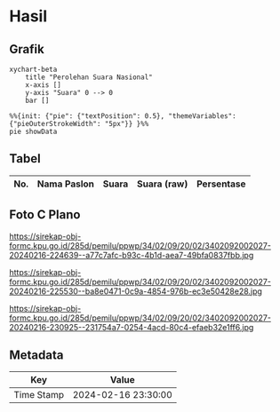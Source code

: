 # Hasil

## Grafik

```mermaid
xychart-beta
    title "Perolehan Suara Nasional"
    x-axis []
    y-axis "Suara" 0 --> 0
    bar []
```

```mermaid
%%{init: {"pie": {"textPosition": 0.5}, "themeVariables": {"pieOuterStrokeWidth": "5px"}} }%%
pie showData
```

## Tabel

| No. | Nama Paslon | Suara | Suara (raw) | Persentase |
|:--- |:----------- | -----:| -----------:| ----------:|


[p-1]: https://github.com/gigit-pemilu/pemilu-2024/blob/main/pilpres/hitung-suara/sub/34-di-yogyakarta/sub/02-bantul/sub/09-jetis/sub/2002-canden/sub/027-tps/sub/paslon-1.txt
[p-2]: https://github.com/gigit-pemilu/pemilu-2024/blob/main/pilpres/hitung-suara/sub/34-di-yogyakarta/sub/02-bantul/sub/09-jetis/sub/2002-canden/sub/027-tps/sub/paslon-2.txt
[p-3]: https://github.com/gigit-pemilu/pemilu-2024/blob/main/pilpres/hitung-suara/sub/34-di-yogyakarta/sub/02-bantul/sub/09-jetis/sub/2002-canden/sub/027-tps/sub/paslon-3.txt

## Foto C Plano

https://sirekap-obj-formc.kpu.go.id/285d/pemilu/ppwp/34/02/09/20/02/3402092002027-20240216-224639--a77c7afc-b93c-4b1d-aea7-49bfa0837fbb.jpg

https://sirekap-obj-formc.kpu.go.id/285d/pemilu/ppwp/34/02/09/20/02/3402092002027-20240216-225530--ba8e0471-0c9a-4854-976b-ec3e50428e28.jpg

https://sirekap-obj-formc.kpu.go.id/285d/pemilu/ppwp/34/02/09/20/02/3402092002027-20240216-230925--231754a7-0254-4acd-80c4-efaeb32e1ff6.jpg


## Metadata

| Key        | Value               |
| ---------- | ------------------- |
| Time Stamp | 2024-02-16 23:30:00 |



